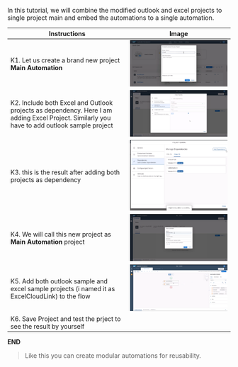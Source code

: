 In this tutorial, we will combine the modified outlook and excel projects to single project main and embed the automations to a single automation.

Instructions | Image
------------ | -----
K1. Let us create a brand new project **Main Automation** | ![Create a new Autoamtion Project!](Images/CreateANewProject.png)
K2. Include both Excel and Outlook projects as dependency. Here I am adding Excel Project. Similarly you have to add outlook sample project | ![Add Excel and Outlook projects as dependency!](Images/AddExcelSampleAsDependency.png)
K3. this is the result after adding both projects as dependency | ![final dependent projects added!](Images/DependentProjectsAdded.png)
K4. We will call this new project as **Main Automation** project | ![project creation!](Images/NewAutomationCreation.png)
K5. Add both outlook sample and excel sample projects (i named it as ExcelCloudLink) to the flow | ![add 2 automations to the flow!](Images/AddAutoamtions2TheMain.png)
K6. Save Project and test the prject to see the result by yourself |

**END**

> Like this you can create modular automations for reusability. 
